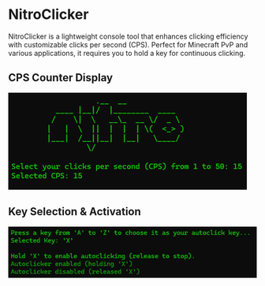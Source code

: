 # NitroClicker
NitroClicker is a lightweight console tool that enhances clicking efficiency with customizable clicks per second (CPS). Perfect for Minecraft PvP and various applications, it requires you to hold a key for continuous clicking.

## CPS Counter Display
![img](https://github.com/rvnztolentino/NitroClicker/blob/main/img-190924.png)

## Key Selection & Activation
![img](https://github.com/rvnztolentino/NitroClicker/blob/main/img-190927.png)
